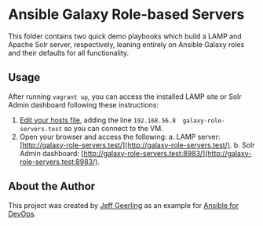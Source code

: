 # Ansible Galaxy Role-based Servers

This folder contains two quick demo playbooks which build a LAMP and Apache Solr server, respectively, leaning entirely on Ansible Galaxy roles and their defaults for all functionality.

## Usage

After running `vagrant up`, you can access the installed LAMP site or Solr Admin dashboard following these instructions:

  1. [Edit your hosts file](http://docs.rackspace.com/support/how-to/modify-your-hosts-file/), adding the line `192.168.56.8  galaxy-role-servers.test` so you can connect to the VM.
  2. Open your browser and access the following:
    a. LAMP server: [http://galaxy-role-servers.test/](http://galaxy-role-servers.test/).
    b. Solr Admin dashboard: [http://galaxy-role-servers.test:8983/](http://galaxy-role-servers.test:8983/).

## About the Author

This project was created by [Jeff Geerling](https://www.jeffgeerling.com/) as an example for [Ansible for DevOps](https://www.ansiblefordevops.com/).
